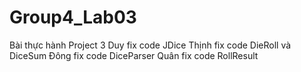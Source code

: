 # Group4_Lab03
Bài thực hành Project 3
Duy fix code JDice
Thịnh fix code DieRoll và DiceSum
Đông fix code DiceParser
Quân fix code RollResult
